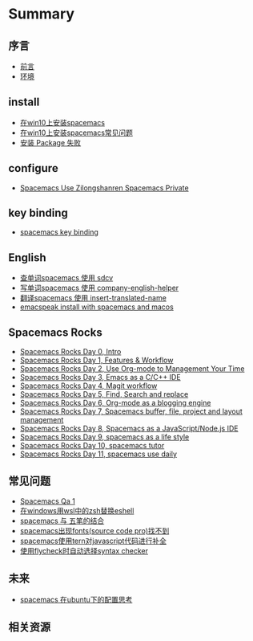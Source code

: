 # Summary

## 序言

* [前言](README.md)
* [环境](post/spacemacs-env.md)

## install
<!-- * [spacemacs](post/spacemacs.md) -->
* [在win10上安装spacemacs](post/spacemacs-install-with-win10.md)
* [在win10上安装spacemacs常见问题](post/spacemacs-install-faq-with-win10.md)
* [安装 Package 失败](post/spacemacs-faq-is-the-package-name-misspelled.md)

## configure

* [Spacemacs Use Zilongshanren Spacemacs Private](post/spacemacs-use-zilongshanren-spacemacs-private.md)

## key binding
* [spacemacs key binding](post/spacemacs-key-binding.md)

## English

* [查单词spacemacs 使用 sdcv](post/spacemacs-sdcv.md)
* [写单词spacemacs 使用 company-english-helper](post/spacemacs-company-english-helper.md)
* [翻译spacemacs 使用 insert-translated-name](post/spacemacs-insert-translated-name.md)
* [emacspeak install with spacemacs and macos](post/emacspeak-install-with-spacemacs-macos.md)

## Spacemacs Rocks

* [Spacemacs Rocks Day 0, Intro](post/spacemacs-rocks-season-1-day-0-notes.md)
* [Spacemacs Rocks Day 1, Features & Workflow](post/spacemacs-rocks-season-1-day-1-notes.md)
* [Spacemacs Rocks Day 2, Use Org-mode to Management Your Time](post/spacemacs-rocks-season-1-day-2-notes.md)
* [Spacemacs Rocks Day 3, Emacs as a C/C++ IDE](post/spacemacs-rocks-season-1-day-3-notes.md)
* [Spacemacs Rocks Day 4, Magit workflow](post/spacemacs-rocks-season-1-day-4-notes.md)
* [Spacemacs Rocks Day 5, Find, Search and replace](post/spacemacs-rocks-season-1-day-5-notes.md)
* [Spacemacs Rocks Day 6, Org-mode as a blogging engine](post/spacemacs-rocks-season-1-day-6-notes.md)
* [Spacemacs Rocks Day 7, Spacemacs buffer, file, project and layout management](post/spacemacs-rocks-season-1-day-7-notes.md)
* [Spacemacs Rocks Day 8, Spacemacs as a JavaScript/Node.js IDE](post/spacemacs-rocks-season-1-day-8-notes.md)
* [Spacemacs Rocks Day 9, spacemacs as a life style](post/spacemacs-rocks-season-1-day-9-notes.md)
* [Spacemacs Rocks Day 10, spacemacs tutor](post/spacemacs-rocks-season-1-day-10-notes.md)
* [Spacemacs Rocks Day 11, spacemacs use daily](post/spacemacs-rocks-season-1-day-11-notes.md)
 
## 常见问题

* [Spacemacs Qa 1](post/spacemacs-qa-1.md)
* [在windows用wsl中的zsh替换eshell](post/spacemacs-change-eshell-with-wsl-zsh.md)
* [spacemacs 与 五笔的结合](post/spacemacs-install-pyim-4-wubi-input-method.md)
* [spacemacs出现fonts(source code pro)找不到](post/spacemacs-fonts-source-code-pro.md)
* [spacemacs使用tern对javascript代码进行补全](post/spacemacs-eslint-javascript.md)
* [使用flycheck时自动选择syntax checker](post/spacemacs-flycheck-select-syntax-checkers-automatically.md)

## 未来

* [spacemacs 在ubuntu下的配置思考](post/ubuntu-spacemacs.md)
<!-- * [我的ceph探险之旅](https://b.qqbb.app/tags/ceph/) -->
<!-- * [Ceph Handbook](https://eiuapp/swift-handbook/) -->

## 相关资源

<!-- - [ceph技术工具与资源](docs/tech_resource.md) -->

